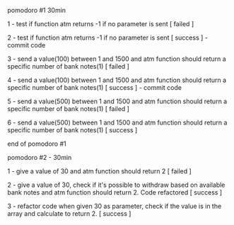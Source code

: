pomodoro #1 30min

1 - test if function atm returns -1 if no parameter is sent [ failed ]

2 - test if function atm returns -1 if no parameter is sent [ success ] - commit code

3 - send a value(100) between 1 and 1500 and atm function should return a specific number of bank notes(1) [ failed ]

4 - send a value(100) between 1 and 1500 and atm function should return a specific number of bank notes(1) [ success ] - commit code

5 - send a value(500) between 1 and 1500 and atm function should return a specific number of bank notes(1) [ failed ]

6 - send a value(500) between 1 and 1500 and atm function should return a specific number of bank notes(1) [ success ]

end of pomodoro #1

pomodoro #2 - 30min

1 - give a value of 30 and atm function should return 2 [ failed ]

2 - give a value of 30, check if it's possible to withdraw based on available bank notes and atm function should return 2. Code refactored [ success ]

3 - refactor code when given 30 as parameter, check if the value is in the array and calculate to return 2. [ success ]
